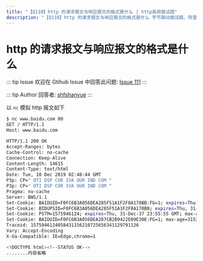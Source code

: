 ```yaml
---
title: "【Q110】http 的请求报文与响应报文的格式是什么 | http高频面试题"
description: "【Q110】http 的请求报文与响应报文的格式是什么 字节跳动面试题、阿里腾讯面试题、美团小米面试题。"
---
```


# http 的请求报文与响应报文的格式是什么

::: tip Issue
欢迎在 Gtihub Issue 中回答此问题: [Issue 111](https://github.com/shfshanyue/Daily-Question/issues/111)
:::

::: tip Author
回答者: [shfshanyue](https://github.com/shfshanyue)
:::

以 `nc` 模拟 http 报文如下

```bash
$ nc www.baidu.com 80
GET / HTTP/1.1
Host: www.baidu.com

HTTP/1.1 200 OK
Accept-Ranges: bytes
Cache-Control: no-cache
Connection: Keep-Alive
Content-Length: 14615
Content-Type: text/html
Date: Tue, 10 Dec 2019 02:48:44 GMT
P3p: CP=" OTI DSP COR IVA OUR IND COM "
P3p: CP=" OTI DSP COR IVA OUR IND COM "
Pragma: no-cache
Server: BWS/1.1
Set-Cookie: BAIDUID=F0FC6B3A056DEA285F51A1F2F8A170BB:FG=1; expires=Thu, 31-Dec-37 23:55:55 GMT; max-age=2147483647; path=/; domain=.baidu.com
Set-Cookie: BIDUPSID=F0FC6B3A056DEA285F51A1F2F8A170BB; expires=Thu, 31-Dec-37 23:55:55 GMT; max-age=2147483647; path=/; domain=.baidu.com
Set-Cookie: PSTM=1575946124; expires=Thu, 31-Dec-37 23:55:55 GMT; max-age=2147483647; path=/; domain=.baidu.com
Set-Cookie: BAIDUID=F0FC6B3A056DEA287CB2B9422E09E30E:FG=1; max-age=31536000; expires=Wed, 09-Dec-20 02:48:44 GMT; domain=.baidu.com; path=/; version=1; comment=bd
Traceid: 1575946124058431156210725656341129791126
Vary: Accept-Encoding
X-Ua-Compatible: IE=Edge,chrome=1

<!DOCTYPE html><!--STATUS OK-->
........内容省略
```
